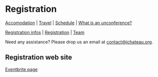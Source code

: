 # Registration

[Accomodation](accommodation.html) | [Travel](travel.html) | [Schedule](schedule.html) | [What is an unconference?](what-is-an-unconference.html)

[Registration infos](registrationinfo.html) | [Registration](https://www.eventbrite.com/e/jchateau-and-jalba-the-unofficial-unorganised-jauldalliance-tickets-191637963307) | [Team](the-team.html)

Need any assistance? Please drop us an email at [contact@jchateau.org](mailto:team@jchateau.org).

## Registration web site

[Eventbrite page](https://www.eventbrite.com/e/jchateau-and-jalba-the-unofficial-unorganised-jauldalliance-tickets-191637963307)

<!-- ## Registration form 

<div id="eventbrite-widget-container-161936084187"></div>

<script src="https://www.eventbrite.fr/static/widgets/eb_widgets.js"></script>

<script type="text/javascript">
    var exampleCallback = function() {
        console.log('Commande terminée !');
    };

    window.EBWidgets.createWidget({
        // Required
        widgetType: 'checkout',
        eventId: '161936084187',
        iframeContainerId: 'eventbrite-widget-container-161936084187',

        // Optional
        iframeContainerHeight: 425,  // Widget height in pixels. Defaults to a minimum of 425px if not provided
        onOrderComplete: exampleCallback  // Method called when an order has successfully completed
    });
</script>
-->